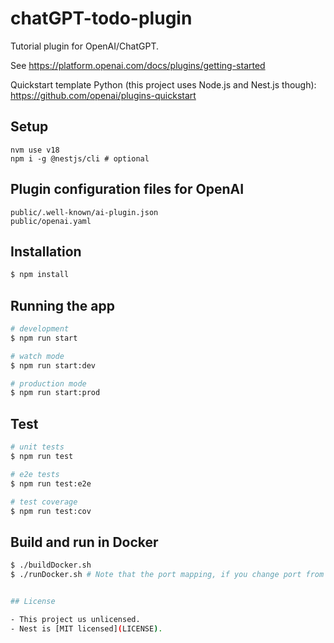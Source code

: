 # chatGPT-todo-plugin
Tutorial plugin for OpenAI/ChatGPT.

See https://platform.openai.com/docs/plugins/getting-started

Quickstart template Python (this project uses Node.js and Nest.js though): https://github.com/openai/plugins-quickstart

## Setup

	nvm use v18
	npm i -g @nestjs/cli # optional

## Plugin configuration files for OpenAI

    public/.well-known/ai-plugin.json
	public/openai.yaml


## Installation

```bash
$ npm install
```

## Running the app

```bash
# development
$ npm run start

# watch mode
$ npm run start:dev

# production mode
$ npm run start:prod
```

## Test

```bash
# unit tests
$ npm run test

# e2e tests
$ npm run test:e2e

# test coverage
$ npm run test:cov
```

## Build and run in Docker

```bash
$ ./buildDocker.sh
$ ./runDocker.sh # Note that the port mapping, if you change port from 3333


## License

- This project us unlicensed. 
- Nest is [MIT licensed](LICENSE).

